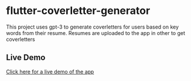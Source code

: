 # flutter-coverletter-generator

This project uses gpt-3 to generate coverletters for users based on key words from their resume. Resumes are uploaded to the app in other to get coverletters

## Live Demo

[Click here for a live demo of the app](https://appetize.io/app/ek36nh6ckbz5nc33ghgnwpdo44?device=pixel4&osVersion=12.0&scale=75)



